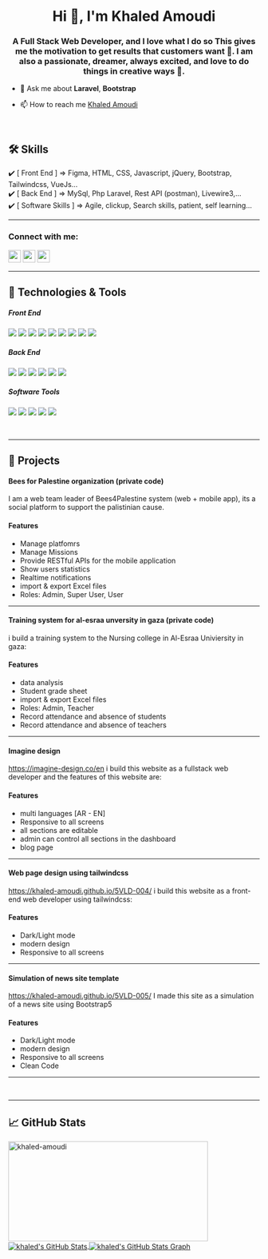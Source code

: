 <h1 align="center">Hi 👋, I'm Khaled Amoudi</h1>
<h3 align="center">A Full Stack Web Developer, and I love what I do so This gives me the motivation to get results that customers want 🥰. I am also a passionate, dreamer, always excited, and love to do things in creative ways 🤯.</h3>

<!---
<img align="right" width="200px" height="150px" alt="GIF" src="https://media.giphy.com/media/zOvBKUUEERdNm/giphy.gif" />
--->
- 💬 Ask me about **Laravel**, **Bootstrap**

- 📫 How to reach me [Khaled Amoudi](https://www.linkedin.com/in/khaled-amoudi-73768a195/)

<br>

## 🛠 Skills
✔️ [ Front End ] => Figma, HTML, CSS, Javascript, jQuery, Bootstrap, Tailwindcss, VueJs... <br>
✔️ [ Back End ] => MySql, Php Laravel, Rest API (postman), Livewire3,...<br>
✔️ [ Software Skills ] => Agile, clickup, Search skills, patient, self learning...

<hr>
<h3 align="start">Connect with me:</h3>

<p align="start"><a href="https://twitter.com/5aled_amoudi"><img src="https://img.shields.io/badge/twitter-%231DA1F2.svg?&style=for-the-badge&logo=twitter&logoColor=white" height=25></a> <a href="https://www.linkedin.com/in/khaled-amoudi/"><img src="https://img.shields.io/badge/linkedin-%230077B5.svg?&style=for-the-badge&logo=linkedin&logoColor=white" height=25></a> <a href="https://www.instagram.com/5aled_amoudi/"><img src="https://img.shields.io/badge/instagram-%23E4405F.svg?&style=for-the-badge&logo=instagram&logoColor=white" height=25></a> 
</p>


<hr>

## 🔧 Technologies & Tools 

##### Front End
![](https://img.shields.io/badge/Figma-informational?style=for-the-badge&logo=figma&logoColor=white&color=critical)
![](https://img.shields.io/badge/HTML5-informational?style=for-the-badge&logo=html5&logoColor=white&color=orange)
![](https://img.shields.io/badge/CSS3-informational?style=for-the-badge&logo=css3&logoColor=white&color=blue)
![](https://img.shields.io/badge/JavaScript-informational?style=for-the-badge&logo=javascript&logoColor=white&color=yellow)
![](https://img.shields.io/badge/Jquery-informational?style=for-the-badge&logo=jquery&logoColor=white&color=blueviolet)
![](https://img.shields.io/badge/Vue-informational?style=for-the-badge&logo=vuejs&logoColor=white&color=brightgreen)
![](https://img.shields.io/badge/SASS-informational?style=for-the-badge&logo=sass&logoColor=white&color=ff69b4)
![](https://img.shields.io/badge/Bootstrap-informational?style=for-the-badge&logo=bootstrap&logoColor=white&color=blueviolet)
![](https://img.shields.io/badge/Tailwindcss-informational?style=for-the-badge&logo=tailwindcss&logoColor=white&color=blue)

##### Back End
![](https://img.shields.io/badge/Laravel-informational?style=for-the-badge&logo=laravel&logoColor=white&color=red)
![](https://img.shields.io/badge/MySQL-informational?style=for-the-badge&logo=mysql&logoColor=white&color=blue)
![](https://img.shields.io/badge/Firebase-informational?style=for-the-badge&logo=firebase&logoColor=white&color=orange)
![](https://img.shields.io/badge/Git-informational?style=for-the-badge&logo=git&logoColor=white&color=red)
![](https://img.shields.io/badge/Postman-informational?style=for-the-badge&logo=postman&logoColor=white&color=orange)
![](https://img.shields.io/badge/Heroku-informational?style=for-the-badge&logo=heroku&logoColor=white&color=blueviolet)

##### Software Tools



![](https://img.shields.io/badge/Trello-informational?style=for-the-badge&logo=trello&logoColor=white&color=blue)
![](https://img.shields.io/badge/Jira-informational?style=for-the-badge&logo=jira&logoColor=white&color=blue)
![](https://img.shields.io/badge/VSCode-informational?style=for-the-badge&logo=visualstudiocode&logoColor=white&color=blue)
![](https://img.shields.io/badge/PHPStorme-informational?style=for-the-badge&logo=phpstorme&logoColor=white&color=blueviolet)
![](https://img.shields.io/badge/Staruml-informational?style=for-the-badge&logo=staruml&logoColor=white&color=yellow)



<br>

<hr>



## 🚀 Projects 

####  Bees for Palestine organization (private code)
I am a web team leader of Bees4Palestine system (web + mobile app), its a social platform to support the palistinian cause.

#### Features

- Manage platfomrs
- Manage Missions
- Provide RESTful APIs for the mobile application
- Show users statistics
- Realtime notifications
- import & export Excel files
- Roles: Admin, Super User, User

<hr>

#### Training system for al-esraa unversity in gaza (private code)
i build a training system to the Nursing college in Al-Esraa Univiersity in gaza:

#### Features

- data analysis
- Student grade sheet
- import & export Excel files
- Roles: Admin, Teacher
- Record attendance and absence of students
- Record attendance and absence of teachers

<hr>

#### Imagine design
https://imagine-design.co/en
i build this website as a fullstack web developer and the features of this website are:

#### Features

- multi languages [AR - EN]
- Responsive to all screens
- all sections are editable
- admin can control all sections in the dashboard
- blog page

<hr>

#### Web page design using tailwindcss
https://khaled-amoudi.github.io/5VLD-004/
i build this website as a front-end web developer using tailwindcss:

#### Features

- Dark/Light mode
- modern design
- Responsive to all screens

<hr>

#### Simulation of news site template
https://khaled-amoudi.github.io/5VLD-005/
I made this site as a simulation of a news site using Bootstrap5

#### Features

- Dark/Light mode
- modern design
- Responsive to all screens
- Clean Code

<hr>
<!---
khaled-amoudi/khaled-amoudi is a ✨ special ✨ repository because its `README.md` (this file) appears on your GitHub profile.
You can click the Preview link to take a look at your changes.
--->

<br>
<hr>


## 📈 GitHub Stats 

<a href="https://github.com/khaled-amoudi/khaled-amoudi">
<img align="center" width="400" height="200" src="https://github-readme-stats.vercel.app/api/top-langs?username=khaled-amoudi&show_icons=true&theme=radical&locale=en&hide_border=true&layout=compact" alt="khaled-amoudi" />
</a>

<a href="https://github.com/khaled-amoudi/khaled-amoudi">
  <img align="center" src="https://github-readme-stats.vercel.app/api?username=khaled-amoudi&count_private=true&show_icons=true&theme=radical&hide_border=true&custom_title=khaled%20amoudi%27%20Github%20Stats" alt="khaled's GitHub Stats" />
</a>

<a href="https://github.com/khaled-amoudi/khaled-amoudi">
  <img align="center" src="https://github-profile-summary-cards.vercel.app/api/cards/profile-details?username=khaled-amoudi&theme=radical&hide_border=true)](https://github.com/khaled-amoudi" alt="khaled's GitHub Stats Graph"/>
</a>
<br><br>

